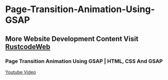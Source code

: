# Page-Transition-Animation-Using-GSAP

## More Website Development Content Visit [RustcodeWeb](https://www.rustcodeweb.com/)

### Page Transition Animation Using GSAP | HTML, CSS And GSAP
[Youtube Video](https://youtu.be/k9V2dqZqlEA)
